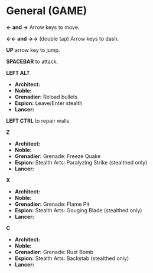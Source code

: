 # General (GAME) #

**<- and ->** Arrow keys to move.

**<-<- and ->->** (double tap) Arrow keys to dash.

**UP** arrow key to jump.

**SPACEBAR** to attack.

**LEFT ALT**
  * **Architect:**
  * **Noble:**
  * **Grenadier:** Reload bullets
  * **Espion:** Leave/Enter stealth
  * **Lancer:**

**LEFT CTRL** to repair walls.


**Z**
  * **Architect:**
  * **Noble:**
  * **Grenadier:** Grenade: Freeze Quake
  * **Espion:** Stealth Arts: Paralyzing Strike (stealthed only)
  * **Lancer:**


**X**
  * **Architect:**
  * **Noble:**
  * **Grenadier:** Grenade: Flame Pit
  * **Espion:** Stealth Arts: Gouging Blade (stealthed only)
  * **Lancer:**

**C**
  * **Architect:**
  * **Noble:**
  * **Grenadier:** Grenade: Rust Bomb
  * **Espion:** Stealth Arts: Backstab (stealthed only)
  * **Lancer:**